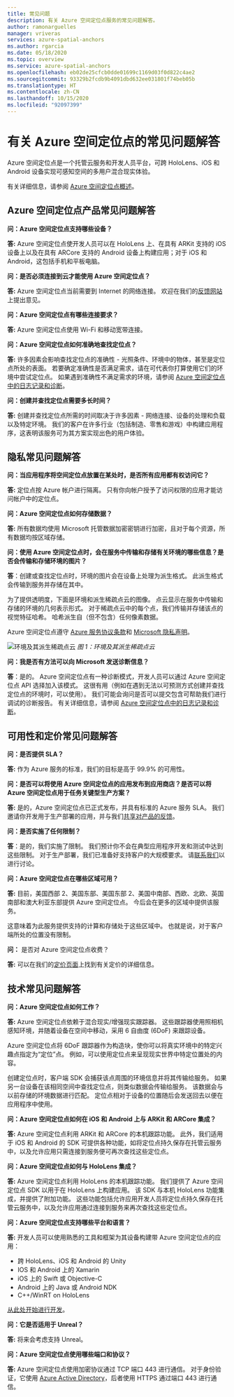```yaml
---
title: 常见问题
description: 有关 Azure 空间定位点服务的常见问题解答。
author: ramonarguelles
manager: vriveras
services: azure-spatial-anchors
ms.author: rgarcia
ms.date: 05/18/2020
ms.topic: overview
ms.service: azure-spatial-anchors
ms.openlocfilehash: eb02de25cfcb0dde01699c1169d03f0d822c4ae2
ms.sourcegitcommit: 93329b2fcdb9b4091dbd632ee031801f74beb05b
ms.translationtype: HT
ms.contentlocale: zh-CN
ms.lasthandoff: 10/15/2020
ms.locfileid: "92097399"
---
```

# <a name="frequently-asked-questions-about-azure-spatial-anchors"></a>有关 Azure 空间定位点的常见问题解答

Azure 空间定位点是一个托管云服务和开发人员平台，可跨 HoloLens、iOS 和 Android 设备实现可感知空间的多用户混合现实体验。

有关详细信息，请参阅 [Azure 空间定位点概述](overview.md)。

## <a name="azure-spatial-anchors-product-faqs"></a>Azure 空间定位点产品常见问题解答

**问：Azure 空间定位点支持哪些设备？**

**答:** Azure 空间定位点使开发人员可以在 HoloLens 上、在具有 ARKit 支持的 iOS 设备上以及在具有 ARCore 支持的 Android 设备上构建应用；对于 iOS 和 Android，这包括手机和平板电脑。

**问：是否必须连接到云才能使用 Azure 空间定位点？**

**答:** Azure 空间定位点当前需要到 Internet 的网络连接。 欢迎在我们的[反馈网站](https://feedback.azure.com/forums/919252-azure-spatial-anchors)上提出意见。

**问：Azure 空间定位点有哪些连接要求？**

**答:** Azure 空间定位点使用 Wi-Fi 和移动宽带连接。

**问：Azure 空间定位点如何准确地查找定位点？**

**答:** 许多因素会影响查找定位点的准确性 - 光照条件、环境中的物体，甚至是定位点所处的表面。 若要确定准确性是否满足需求，请在可代表你打算使用它们的环境中尝试定位点。 如果遇到准确性不满足需求的环境，请参阅 [ Azure 空间定位点中的日志记录和诊断](./concepts/logging-diagnostics.md)。

**问：创建并查找定位点需要多长时间？**

**答:** 创建并查找定位点所需的时间取决于许多因素 - 网络连接、设备的处理和负载以及特定环境。 我们的客户在许多行业（包括制造、零售和游戏）中构建应用程序，这表明该服务可为其方案实现出色的用户体验。

## <a name="privacy-faq"></a>隐私常见问题解答

**问：当应用程序将空间定位点放置在某处时，是否所有应用都有权访问它？**

**答:** 定位点按 Azure 帐户进行隔离。 只有你向帐户授予了访问权限的应用才能访问帐户中的定位点。

**问：Azure 空间定位点如何存储数据？**

**答:** 所有数据均使用 Microsoft 托管数据加密密钥进行加密，且对于每个资源，所有数据均按区域存储。

**问：使用 Azure 空间定位点时，会在服务中传输和存储有关环境的哪些信息？是否会传输和存储环境的图片？**

**答**：创建或查找定位点时，环境的图片会在设备上处理为派生格式。 此派生格式会传输到服务并存储在其中。

为了提供透明度，下面是环境和派生稀疏点云的图像。 点云显示在服务中传输和存储的环境的几何表示形式。 对于稀疏点云中的每个点，我们传输并存储该点的视觉特征哈希。 哈希派生自（但不包含）任何像素数据。

Azure 空间定位点遵守 [Azure 服务协议条款](https://go.microsoft.com/fwLink/?LinkID=522330&amp;amp;clcid=0x9)和 [Microsoft 隐私声明](https://go.microsoft.com/fwlink/?LinkId=521839&amp;clcid=0x409)。

![环境及其派生稀疏点云](./media/sparse-point-cloud.png)
*图 1：环境及其派生稀疏点云*

**问：我是否有方法可以向 Microsoft 发送诊断信息？**

**答**：是的。 Azure 空间定位点有一种诊断模式，开发人员可以通过 Azure 空间定位点 API 选择加入该模式。 这很有用（例如在遇到无法以可预测方式创建并查找定位点的环境时，可以使用）。 我们可能会询问是否可以提交包含可帮助我们进行调试的诊断报告。 有关详细信息，请参阅 [Azure 空间定位点中的日志记录和诊断](./concepts/logging-diagnostics.md)。

## <a name="availability-and-pricing-faqs"></a>可用性和定价常见问题解答

**问：是否提供 SLA？**

**答:** 作为 Azure 服务的标准，我们的目标是高于 99.9% 的可用性。 

**问：是否可以将使用 Azure 空间定位点的应用发布到应用商店？是否可以将 Azure 空间定位点用于任务关键型生产方案？**

**答:** 是的，Azure 空间定位点已正式发布，并具有标准的 Azure 服务 SLA。 我们邀请你开发用于生产部署的应用，并与我们[共享对产品的反馈](https://feedback.azure.com/forums/919252-azure-spatial-anchors)。

**问：是否实施了任何限制？**

**答**：是的，我们实施了限制。  我们预计你不会在典型应用程序开发和测试中达到这些限制。 对于生产部署，我们已准备好支持客户的大规模要求。 请[联系我们](mailto:azuremrs@microsoft.com)以进行讨论。 

**问：Azure 空间定位点在哪些区域可用？**

**答:** 目前，美国西部 2、美国东部、美国东部 2、美国中南部、西欧、北欧、英国南部和澳大利亚东部提供 Azure 空间定位点。 今后会在更多的区域中提供该服务。

这意味着为此服务提供支持的计算和存储处于这些区域中。 也就是说，对于客户端所处的位置没有限制。 

**问：** 是否对 Azure 空间定位点收费？

**答:** 可以在我们的[定价页面](https://azure.microsoft.com/pricing/details/spatial-anchors/)上找到有关定价的详细信息。

## <a name="technical-faqs"></a>技术常见问题解答

**问：Azure 空间定位点如何工作？**

**答:** Azure 空间定位点依赖于混合现实/增强现实跟踪器。 这些跟踪器使用照相机感知环境，并随着设备在空间中移动，采用 6 自由度 (6DoF) 来跟踪设备。

Azure 空间定位点将 6DoF 跟踪器作为构造块，使你可以将真实环境中的特定兴趣点指定为“定位”点。 例如，可以使用定位点来呈现现实世界中特定位置处的内容。

创建定位点时，客户端 SDK 会捕获该点周围的环境信息并将其传输给服务。 如果另一台设备在该相同空间中查找定位点，则类似数据会传输给服务。 该数据会与以前存储的环境数据进行匹配。 定位点相对于设备的位置随后会发送回去以便在应用程序中使用。

**问：Azure 空间定位点如何在 iOS 和 Android 上与 ARKit 和 ARCore 集成？**

**答:** Azure 空间定位点利用 ARKit 和 ARCore 的本机跟踪功能。 此外，我们适用于 iOS 和 Android 的 SDK 可提供各种功能，如将定位点持久保存在托管云服务中，以及允许应用只需连接到服务便可再次查找这些定位点。

**问：Azure 空间定位点如何与 HoloLens 集成？**

**答:** Azure 空间定位点利用 HoloLens 的本机跟踪功能。 我们提供了 Azure 空间定位点 SDK 以用于在 HoloLens 上构建应用。 该 SDK 与本机 HoloLens 功能集成，并提供了附加功能。 这些功能包括允许应用开发人员将定位点持久保存在托管云服务中，以及允许应用通过连接到服务来再次查找这些定位点。

**问：Azure 空间定位点支持哪些平台和语言？**

**答:** 开发人员可以使用熟悉的工具和框架为其设备构建带 Azure 空间定位点的应用：

- 跨 HoloLens、iOS 和 Android 的 Unity
- IOS 和 Android 上的 Xamarin
- iOS 上的 Swift 或 Objective-C
- Android 上的 Java 或 Android NDK
- C++/WinRT on HoloLens

[从此处开始进行开发](index.yml)。

**问：它是否适用于 Unreal？**

**答:** 将来会考虑支持 Unreal。

**问：Azure 空间定位点使用哪些端口和协议？**

**答:** Azure 空间定位点使用加密协议通过 TCP 端口 443 进行通信。 对于身份验证，它使用 [Azure Active Directory](../active-directory/index.yml)，后者使用 HTTPS 通过端口 443 进行通信。